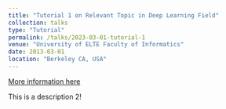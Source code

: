 ```yaml
---
title: "Tutorial 1 on Relevant Topic in Deep Learning Field"
collection: talks
type: "Tutorial"
permalink: /talks/2023-03-01-tutorial-1
venue: "University of ELTE Faculty of Informatics"
date: 2013-03-01
location: "Berkeley CA, USA"
---
```


[More information here](http://exampleurl.com)

This is a description 2!
